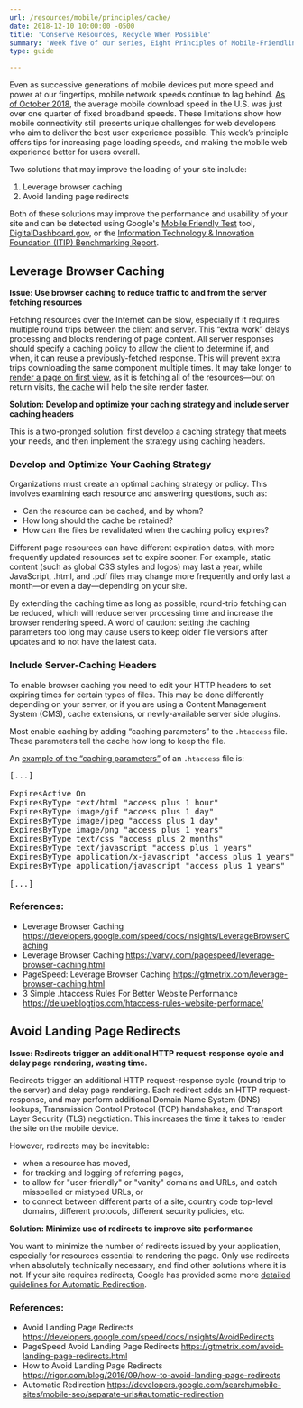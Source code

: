 ```yaml
---
url: /resources/mobile/principles/cache/
date: 2018-12-10 10:00:00 -0500
title: 'Conserve Resources, Recycle When Possible'
summary: 'Week five of our series, Eight Principles of Mobile-Friendliness, offers tips for increasing page loading speeds, and making the mobile web experience better for users overall.'
type: guide

---
```


Even as successive generations of mobile devices put more speed and power at our fingertips, mobile network speeds continue to lag behind. [As of October 2018](http://www.speedtest.net/global-index/united-states), the average mobile download speed in the U.S. was just over one quarter of fixed broadband speeds. These limitations show how mobile connectivity still presents unique challenges for web developers who aim to deliver the best user experience possible. This week’s principle offers tips for increasing page loading speeds, and making the mobile web experience better for users overall.     

Two solutions that may improve the loading of your site include: 

1. Leverage browser caching 
2. Avoid landing page redirects 

Both of these solutions may improve the performance and usability of your site and can be detected using Google's [Mobile Friendly Test](https://search.google.com/test/mobile-friendly) tool, [DigitalDashboard.gov](https://www.digitaldashboard.gov), or the [Information Technology & Innovation Foundation (ITIP) Benchmarking Report](https://itif.org/publications/2017/03/08/benchmarking-us-government-websites).  

## Leverage Browser Caching

**Issue: Use browser caching to reduce traffic to and from the server fetching resources**  

Fetching resources over the Internet can be slow, especially if it requires multiple round trips between the client and server. This “extra work” delays processing and blocks rendering of page content. All server responses should specify a caching policy to allow the client to determine if, and when, it can reuse a previously-fetched response. This will prevent extra trips downloading the same component multiple times. It may take longer to [render a page on first view](https://varvy.com/pagespeed/first-view.html), as it is fetching all of the resources—but on return visits, [the cache](https://varvy.com/performance/application-cache.html) will help the site render faster. 

**Solution: Develop and optimize your caching strategy and include server caching headers** 

This is a two-pronged solution: first develop a caching strategy that meets your needs, and then implement the strategy using caching headers.

### Develop and Optimize Your Caching Strategy

Organizations must create an optimal caching strategy or policy. This involves examining each resource and answering questions, such as:

- Can the resource can be cached, and by whom?
- How long should the cache be retained?
- How can the files be revalidated when the caching policy expires?

Different page resources can have different expiration dates, with more frequently updated resources set to expire sooner.  For example, static content (such as global CSS styles and logos) may last a year, while JavaScript, .html, and .pdf files may change more frequently and only last a month—or even a day—depending on your site. 

By extending the caching time as long as possible, round-trip fetching can be reduced, which will reduce server processing time and increase the browser rendering speed. A word of caution: setting the caching parameters too long may cause users to keep older file versions after updates and to not have the latest data. 

### Include Server-Caching Headers 

To enable browser caching you need to edit your HTTP headers to set expiring times for certain types of files. This may be done differently depending on your server, or if you are using a Content Management System (CMS), cache extensions, or newly-available server side plugins. 

Most enable caching by adding “caching parameters” to the `.htaccess` file. These parameters tell the cache how long to keep the file. 

An [example of the “caching parameters”](https://deluxeblogtips.com/htaccess-rules-website-performace/) of an `.htaccess` file is: 

<pre>[...]
<IfModule mod_expires.c> 
ExpiresActive On 
ExpiresByType text/html "access plus 1 hour" 
ExpiresByType image/gif "access plus 1 day" 
ExpiresByType image/jpeg "access plus 1 day" 
ExpiresByType image/png "access plus 1 years" 
ExpiresByType text/css "access plus 2 months" 
ExpiresByType text/javascript "access plus 1 years" 
ExpiresByType application/x-javascript "access plus 1 years" 
ExpiresByType application/javascript "access plus 1 years" 
</IfModule> 
[...]</pre> 

### References:

- Leverage Browser Caching https://developers.google.com/speed/docs/insights/LeverageBrowserCaching 
- Leverage Browser Caching https://varvy.com/pagespeed/leverage-browser-caching.html 
- PageSpeed: Leverage Browser Caching https://gtmetrix.com/leverage-browser-caching.html 
- 3 Simple .htaccess Rules For Better Website Performance https://deluxeblogtips.com/htaccess-rules-website-performace/ 

## Avoid Landing Page Redirects
	
**Issue: Redirects trigger an additional HTTP request-response cycle and delay page rendering, wasting time.** 

Redirects trigger an additional HTTP request-response cycle (round trip to the server) and delay page rendering. Each redirect adds an HTTP request-response, and may perform additional Domain Name System (DNS) lookups, Transmission Control Protocol (TCP) handshakes, and Transport Layer Security (TLS) negotiation. This increases the time it takes to render the site on the mobile device. 

However, redirects may be inevitable: 

- when a resource has moved, 
- for tracking and logging of referring pages, 
- to allow for "user-friendly" or "vanity" domains and URLs, and catch misspelled or mistyped URLs, or
- to connect between different parts of a site, country code top-level domains, different protocols, different security policies, etc.

**Solution: Minimize use of redirects to improve site performance**

You want to minimize the number of redirects issued by your application, especially for resources essential to rendering the page. Only use redirects when absolutely technically necessary, and find other solutions where it is not. If your site requires redirects, Google has provided some more [detailed guidelines for Automatic Redirection](https://developers.google.com/search/mobile-sites/mobile-seo/separate-urls#automatic-redirection). 

### References:

- Avoid Landing Page Redirects https://developers.google.com/speed/docs/insights/AvoidRedirects 
- PageSpeed Avoid Landing Page Redirects https://gtmetrix.com/avoid-landing-page-redirects.html 
- How to Avoid Landing Page Redirects https://rigor.com/blog/2016/09/how-to-avoid-landing-page-redirects 
- Automatic Redirection https://developers.google.com/search/mobile-sites/mobile-seo/separate-urls#automatic-redirection 
